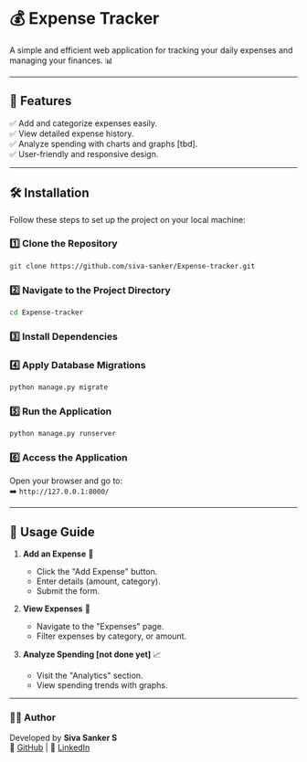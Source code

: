 # 💰 Expense Tracker

A simple and efficient web application for tracking your daily expenses and managing your finances. 📊

---

## 🚀 Features

✅ Add and categorize expenses easily.  
✅ View detailed expense history.  
✅ Analyze spending with charts and graphs [tbd].  
✅ User-friendly and responsive design.  

---

## 🛠️ Installation

Follow these steps to set up the project on your local machine:

### 1️⃣ Clone the Repository
```bash
git clone https://github.com/siva-sanker/Expense-tracker.git
```

### 2️⃣ Navigate to the Project Directory
```bash
cd Expense-tracker
```

### 3️⃣ Install Dependencies


### 4️⃣ Apply Database Migrations
```bash
python manage.py migrate
```

### 5️⃣ Run the Application
```bash
python manage.py runserver
```

### 6️⃣ Access the Application
Open your browser and go to:  
➡️ `http://127.0.0.1:8000/`

---

## 🎯 Usage Guide

1. **Add an Expense** 📝  
   - Click the "Add Expense" button.
   - Enter details (amount, category).
   - Submit the form.

2. **View Expenses** 📜  
   - Navigate to the "Expenses" page.
   - Filter expenses by category, or amount.

3. **Analyze Spending [not done yet]** 📈  
   - Visit the "Analytics" section.
   - View spending trends with graphs.

---


### 👨‍💻 Author
Developed by **Siva Sanker S**  
🔗 [GitHub](https://github.com/siva-sanker) | 🔗 [LinkedIn](https://www.linkedin.com/in/siva-sanker-s-b3594b233)

